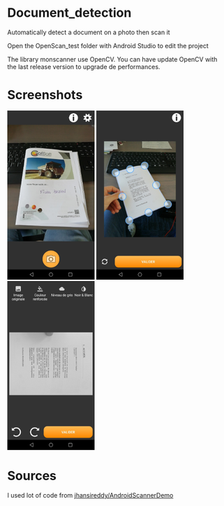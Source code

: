 # Document_detection
Automatically detect a document on a photo then scan it

Open the OpenScan_test folder with Android Studio to edit the project

The library monscanner use OpenCV. You can have update OpenCV with the last release version to upgrade de performances.

# Screenshots
<img src="screenshots/appareilperso.jpg" width=200px/>    <img src="screenshots/contours.jpg" width=200px/>    <img src="screenshots/filtres.jpg" width=200px/>

# Sources
I used lot of code from <a href="https://github.com/jhansireddy/AndroidScannerDemo">jhansireddy/AndroidScannerDemo</a>
